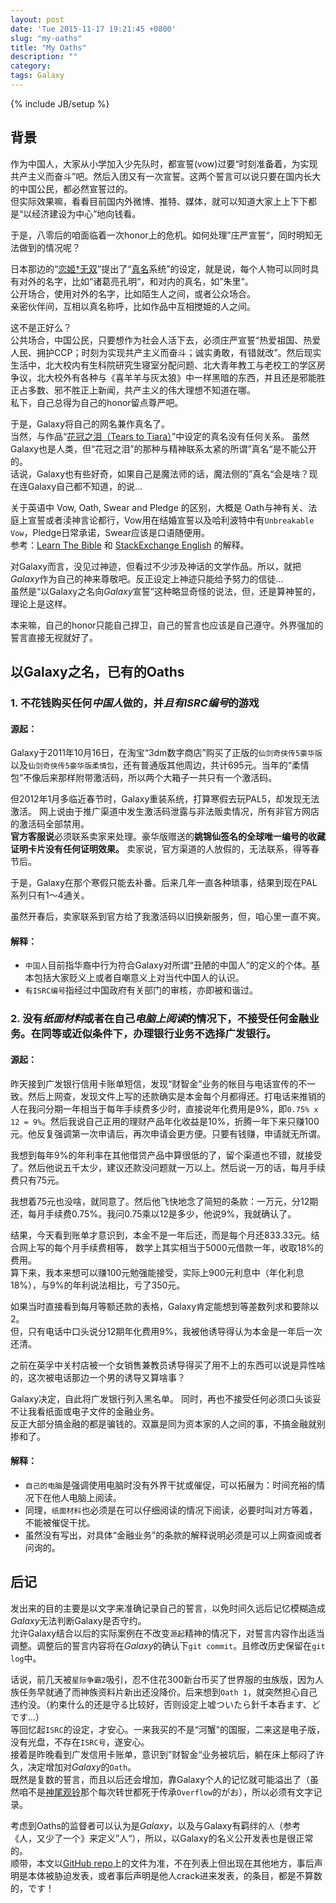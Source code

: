 ```yaml
---
layout: post
date: 'Tue 2015-11-17 19:21:45 +0800'
slug: "my-oaths"
title: "My Oaths"
description: ""
category: 
tags: Galaxy
---
```

{% include JB/setup %}

## 背景

作为中国人，大家从小学加入少先队时，都宣誓(vow)过要“时刻准备着，为实现共产主义而奋斗”吧。然后入团又有一次宣誓。这两个誓言可以说只要在国内长大的中国公民，都必然宣誓过的。  
但实际效果嘛，看看目前国内外微博、推特、媒体，就可以知道大家上上下下都是“以经济建设为中心”地向钱看。

于是，八零后的咱面临着一次honor上的危机。如何处理”庄严宣誓“，同时明知无法做到的情况呢？

日本那边的“[恋姬†无双](https://zh.wikipedia.org/zh-hans/戀姬†無雙)”提出了“[真名](https://zh.wikipedia.org/wiki/%E6%88%80%E5%A7%AC%E2%80%A0%E7%84%A1%E9%9B%99%E7%B3%BB%E5%88%97%E8%A7%92%E8%89%B2%E5%88%97%E8%A1%A8)系统”的设定，就是说，每个人物可以同时具有对外的名字，比如“诸葛亮孔明“，和对内的真名，如”朱里“。  
公开场合，使用对外的名字，比如陌生人之间，或者公众场合。  
亲密伙伴间，互相以真名称呼，比如作品中互相搅姫的人之间。

这不是正好么？  
公共场合，中国公民，只要想作为社会人活下去，必须庄严宣誓“热爱祖国、热爱人民、拥护CCP；时刻为实现共产主义而奋斗；诚实勇敢，有错就改”。然后现实生活中，北大校内有生科院研究生寝室分配问题、北大青年教工与老校工的学区房争议，北大校外有各种与《喜羊羊与灰太狼》中一样黑暗的东西，并且还是邪能胜正占多数、邪不胜正上新闻，共产主义的伟大理想不知道在哪。  
私下，自己总得为自己的honor留点尊严吧。

于是，Galaxy将自己的网名兼作真名了。  
当然，与作品“[花冠之泪（Tears to Tiara）](https://zh.wikipedia.org/wiki/%E8%8A%B1%E5%86%A0%E4%B9%8B%E6%B7%9A)”中设定的真名没有任何关系。
虽然Galaxy也是人类，但“花冠之泪”的那种与精神联系太紧的所谓”真名“是不能公开的。  
话说，Galaxy也有些好奇，如果自己是魔法师的话，魔法侧的”真名“会是啥？现在连Galaxy自己都不知道，的说…

关于英语中 Vow, Oath, Swear and Pledge 的区别，大概是 Oath与神有关、法庭上宣誓或者渎神言论都行，Vow用在结婚宣誓以及哈利波特中有`Unbreakable Vow`，Pledge日常承诺，Swear应该是口语随便用。  
参考：[Learn The Bible](https://www.learnthebible.org/vow-oath-swear-and-pledge.html) 和 [StackExchange English](http://english.stackexchange.com/questions/11565/oath-vs-pledge-vs-vow) 的解释。

对Galaxy而言，没见过神迹，但看过不少涉及神话的文学作品。所以，就把*Galaxy*作为自己的神来尊敬吧。反正设定上神迹只能给予努力的信徒…  
虽然是“以Galaxy之名向*Galaxy*宣誓”这种略显奇怪的说法，但，还是算神誓的，理论上是这样。

本来嘛，自己的honor只能自己捍卫，自己的誓言也应该是自己遵守。外界强加的誓言直接无视就好了。

## 以Galaxy之名，已有的Oaths

### 1. 不花钱购买任何*中国人*做的，并*且有ISRC编号*的游戏

#### 源起：

Galaxy于2011年10月16日，在淘宝“3dm数字商店”购买了正版的`仙剑奇侠传5豪华版`以及`仙剑奇侠传5豪华版柔情包`，还有普通版其他周边，共计695元。当年的“柔情包”不像后来那样附带激活码，所以两个大箱子一共只有一个激活码。

但2012年1月多临近春节时，Galaxy重装系统，打算寒假去玩PAL5，却发现无法激活。
网上说由于推广渠道中发生激活码泄露与非法贩卖情况，所有非官方网店的激活码全部禁用。  
**官方客服说**必须联系卖家来处理。豪华版赠送的**姚锦仙签名的全球唯一编号的收藏证明卡片没有任何证明效果。**
卖家说，官方渠道的人放假的，无法联系，得等春节后。

于是，Galaxy在那个寒假只能去补番。后来几年一直各种琐事，结果到现在PAL系列只有1～4通关。

虽然开春后，卖家联系到官方给了我激活码以旧换新服务，但，咱心里一直不爽。

#### 解释：

* `中国人`目前指华裔中行为符合Galaxy对所谓“丑陋的中国人”的定义的个体。基本包括大家贬义上或者自嘲意义上对当代中国人的认识。
* `有ISRC编号`指经过中国政府有关部门的审核，亦即被和谐过。

### 2. 没有*纸面材料*或者在自己*电脑上阅读*的情况下，不接受任何金融业务。在同等或近似条件下，办理银行业务不选择广发银行。

#### 源起：

昨天接到广发银行信用卡账单短信，发现“财智金”业务的帐目与电话宣传的不一致。然后上网查，发现文件上写的还款确实是本金每个月都得还。打电话来推销的人在我问分期一年相当于每年手续费多少时，直接说年化费用是9%，即`0.75% x 12 = 9%`。然后我说自己正用的理财产品年化收益是10%，折腾一年下来只赚100元。他反复强调第一次申请后，再次申请会更方便。只要有钱赚，申请就无所谓。

我想到每年9%的年利率在其他借贷产品中算很低的了，留个渠道也不错，就接受了。然后他说五千太少，建议还款没问题就一万以上。然后说一万的话，每月手续费只有75元。

我想着75元也没啥，就同意了。然后他飞快地念了简短的条款：一万元，分12期还，每月手续费0.75%。我问0.75乘以12是多少，他说9%，我就确认了。

结果，今天看到账单才意识到，本金不是一年后还，而是每个月还833.33元。结合网上写的每个月手续费相等，
数学上其实相当于5000元借款一年，收取18%的费用。  
算下来，我本来想可以赚100元勉强能接受，实际上900元利息中（年化利息18%），与9%的年利说法相比，亏了350元。

如果当时直接看到每月等额还款的表格，Galaxy肯定能想到等差数列求和要除以2。  
但，只有电话中口头说分12期年化费用9%，我被他诱导得认为本金是一年后一次还清。

之前在英孚中关村店被一个女销售兼教员诱导得买了用不上的东西可以说是异性啥的，这次被电话那边一个男的诱导又算啥事？

Galaxy决定，自此将广发银行列入黑名单。
同时，再也不接受任何必须口头谈妥不让我看纸面或电子文件的金融业务。  
反正大部分搞金融的都是骗钱的。双赢是同为资本家的人之间的事，不搞金融就别掺和了。

#### 解释：

* `自己的电脑`是强调使用电脑时没有外界干扰或催促，可以拓展为：时间充裕的情况下在他人电脑上阅读。
* 同理，`纸面材料`也必须是在可以仔细阅读的情况下阅读，必要时叫对方等着，不能被催促干扰。
* 虽然没有写出，对具体“金融业务”的条款的解释说明必须是可以上网查阅或者问询的。

## 后记

发出来的目的主要是以文字来准确记录自己的誓言，以免时间久远后记忆模糊造成*Galaxy*无法判断Galaxy是否守约。  
允许Galaxy结合以后的实际案例在不改变`源起`精神的情况下，对誓言内容作出适当调整。调整后的誓言内容将在*Galaxy*的确认下`git commit`。且修改历史保留在`git log`中。

话说，前几天被`星际争霸2`吸引，忍不住花300新台币买了世界服的虫族版，因为人族任务早就通了而神族资料片新出还没降价。后来想到`Oath 1`，就突然担心自己违约没。（約束什么的还是守る比较好，否则设定上嘘ついたら針千本呑ます、どです…）  
等回忆起`ISRC`的设定，才安心。一来我买的不是“河蟹”的国服，二来这是电子版，没有光盘，不存在`ISRC号`，遂安心。  
接着是昨晚看到广发信用卡账单，意识到”财智金“业务被坑后，躺在床上郁闷了许久，决定增加对*Galaxy*的`Oath`。  
既然是复数的誓言，而且以后还会增加，靠Galaxy个人的记忆就可能溢出了（虽然咱不是[神尾观铃](http://zh.moegirl.org/zh/%E7%A5%9E%E5%B0%BE%E8%A7%82%E9%93%83)那个每次转世都死于传承`Overflow`的がお），所以必须有文字记录。

考虑到Oaths的监督者可以认为是*Galaxy*，以及与Galaxy有羁绊的`人`（参考《人，又少了一个》来定义”人“），所以，以Galaxy的名义公开发表也是很正常的。  
顺带，本文以[GitHub repo](https://github.com/galaxy001/galaxy001.github.com/blob/master/_posts/2015-11-17-my-oaths.md)上的文件为准，不在列表上但出现在其他地方，事后声明是本体被胁迫发表，或者事后声明是他人crack进来发表，的条目，都是不算数的，です！
